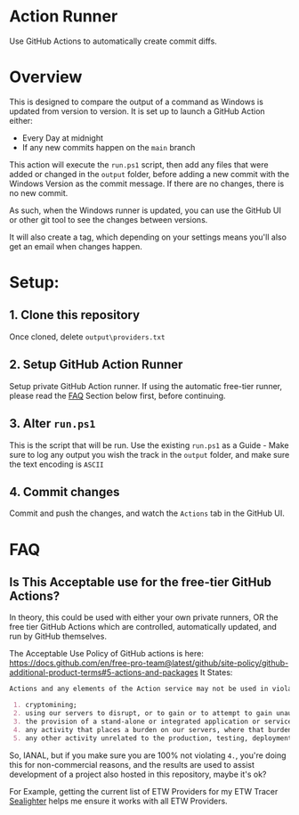 # Action Runner
Use GitHub Actions to automatically create commit diffs.

# Overview
This is designed to compare the output of a command as Windows is updated from version to version.
It is set up to launch a GitHub Action either:
 - Every Day at midnight
 - If any new commits happen on the `main` branch

This action will execute the `run.ps1` script, then add any files that were added or changed in the `output` folder, before adding a new commit with the Windows Version as the commit message. If there are no changes, there is no new commit.

As such, when the Windows runner is updated, you can use the GitHub UI or other git tool to see the changes between versions.

It will also create a tag, which depending on your settings means you'll also get an email when changes happen.

# Setup:
## 1. Clone this repository
Once cloned, delete `output\providers.txt`

## 2. Setup GitHub Action Runner
Setup private GitHub Action runner.
If using the automatic free-tier runner, please read the [FAQ](#FAQ) Section below first, before continuing.

## 3. Alter `run.ps1`
This is the script that will be run. Use the existing `run.ps1` as a Guide - Make sure to log any output you wish the track in the `output` folder, and make sure the text encoding is `ASCII`

## 4. Commit changes
Commit and push the changes, and watch the `Actions` tab in the GitHub UI.


# FAQ
## Is This Acceptable use for the free-tier GitHub Actions?
In theory, this could be used with either your own private runners, OR the free tier GitHub Actions which are controlled, automatically updated, and run by GitHub themselves.

The Acceptable Use Policy of GitHub actions is here: https://docs.github.com/en/free-pro-team@latest/github/site-policy/github-additional-product-terms#5-actions-and-packages
It States:
```markdown
Actions and any elements of the Action service may not be used in violation of the Agreement, the Acceptable Use Policy, or the GitHub Actions service limitations. Additionally, Actions should not be used for:

 1. cryptomining;
 2. using our servers to disrupt, or to gain or to attempt to gain unauthorized access to, any service, device, data, account or network (other than those authorized by the GitHub Bug Bounty program)
 3. the provision of a stand-alone or integrated application or service offering Actions or any elements of Actions for commercial purposes;
 4. any activity that places a burden on our servers, where that burden is disproportionate to the benefits provided to users (for example, don't use Actions as a content delivery network or as part of a serverless application, but a low benefit Action could be ok if it’s also low burden); or
 5. any other activity unrelated to the production, testing, deployment, or publication of the software project associated with the repository where GitHub Actions are used.
```

So, IANAL, but if you make sure you are 100% not violating `4.`, you're doing this for non-commercial reasons, and the results are used to assist development of a project also hosted in this repository, maybe it's ok?

For Example, getting the current list of ETW Providers for my ETW Tracer [Sealighter](https://github.com/pathtofile/Sealighter/) helps me ensure it works with all ETW Providers.
